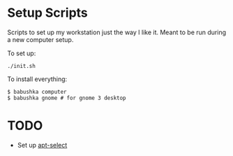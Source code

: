 # Setup Scripts

Scripts to set up my workstation just the way I like it. Meant to be run during a new computer setup.

To set up:

```
./init.sh
```

To install everything:

```
$ babushka computer
$ babushka gnome # for gnome 3 desktop
```

# TODO

 - Set up [apt-select](https://github.com/jblakeman/apt-select)
